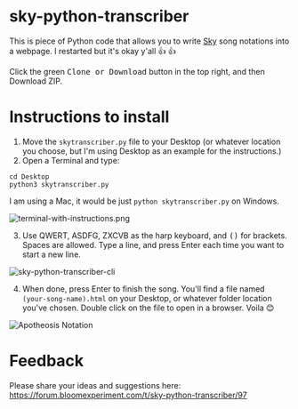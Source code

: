 # sky-python-transcriber

This is piece of Python code that allows you to write [Sky](https://thatgamecompany.com/sky) song notations into a webpage. I restarted but it's okay y'all :+1: :+1:

Click the green <kbd>Clone or Download</kbd> button in the top right, and then Download ZIP.

# Instructions to install


1. Move the `skytranscriber.py` file to your Desktop (or whatever location you choose, but I'm using Desktop as an example for the instructions.)
2. Open a Terminal and type:

```
cd Desktop
python3 skytranscriber.py
```

I am using a Mac, it would be just `python skytranscriber.py` on Windows.

![terminal-with-instructions.png](https://github.com/t1-tracey/sky-python-transcriber/blob/master/images/terminal-with-instructions.png)


3. Use QWERT, ASDFG, ZXCVB as the harp keyboard, and <kbd>(</kbd><kbd>)</kbd> for brackets. Spaces are allowed. Type a line, and press Enter each time you want to start a new line.

![sky-python-transcriber-cli](https://github.com/t1-tracey/sky-python-transcriber/blob/master/images/sky-python-transcriber-cli.png)

4. When done, press Enter to finish the song. You'll find a file named `(your-song-name).html` on your Desktop, or whatever folder location you've chosen. Double click on the file to open in a browser. Voila :blush:

![Apotheosis Notation](https://github.com/t1-tracey/sky-python-transcriber/blob/master/images/Apotheosis-intro-notation.png)

# Feedback

Please share your ideas and suggestions here: https://forum.bloomexperiment.com/t/sky-python-transcriber/97
